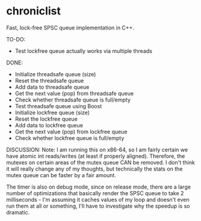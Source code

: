 # chroniclist

Fast, lock-free SPSC queue implementation in C++. 

TO-DO:
- Test lockfree queue actually works via multiple threads

DONE:
- Initialize threadsafe queue (size)
- Reset the threadsafe queue
- Add data to threadsafe queue
- Get the next value (pop) from threadsafe queue
- Check whether threadsafe queue is full/empty
- Test threadsafe queue using Boost
- Initialize lockfree queue (size)
- Reset the lockfree queue
- Add data to lockfree queue
- Get the next value (pop) from lockfree queue
- Check whether lockfree queue is full/empty

DISCUSSION:
Note: I am running this on x86-64, so I am fairly certain we have atomic
int reads/writes (at least if properly aligned). 
Therefore, the mutexes on certain areas of the mutex
queue CAN be removed. I don't think it will really change any of my thoughts,
but technically the stats on the mutex queue can be faster by a fair amount.

The timer is also on debug mode, since on release mode, there are a large number
of optimizations that basically render the SPSC queue to take 2 milliseconds -
I'm assuming it caches values of my loop and doesn't even run them at all or
something, I'll have to investigate why the speedup is so dramatic.